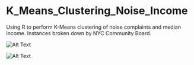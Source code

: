 # K_Means_Clustering_Noise_Income
Using R to perform K-Means clustering of noise complaints and median income. Instances broken down by NYC Community Board. 

![Alt Text](https://github.com/timothymartin76/K_Means_Clustering_Noise_Income/blob/master/Noise_Income.PNG)

![Alt Text](https://github.com/timothymartin76/K_Means_Clustering_Noise_Income/blob/master/dendro.PNG)
